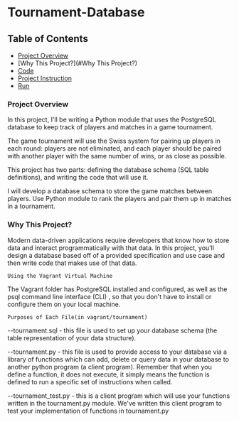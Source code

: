 # Tournament-Database

## Table of Contents
- [Project Overview](#project-overview)
- [Why This Project?](#Why This Project?)
- [Code](#code)
- [Project Instruction](#project-instruction)
- [Run](#run)

### <a name="project-overview"></a>Project Overview
In this project, I'll be writing a Python module that uses the PostgreSQL database to keep track of players and matches in a game tournament.

The game tournament will use the Swiss system for pairing up players in each round: players are not eliminated, and each player should be paired with another player with the same number of wins, or as close as possible.

This project has two parts: defining the database schema (SQL table definitions), and writing the code that will use it.

I will develop a database schema to store the game matches between players. Use Python module to rank the players and pair them up in matches in a tournament.

### <a name="Why-This-Project?"></a>Why This Project?
Modern data-driven applications require developers that know how to store data and interact programmatically with that data. In this project, you’ll design a database based off of a provided specification and use case and then write code that makes use of that data.

    Using the Vagrant Virtual Machine
The Vagrant folder has PostgreSQL installed and configured, as well as the psql command line interface (CLI) , so that you don't have to install or configure them on your local machine.

    Purposes of Each File(in vagrant/tournament)
--tournament.sql - this file is used to set up your database schema (the table
representation of your data structure).

--tournament.py - this file is used to provide access to your database via a library of
functions which can add, delete or query data in your database to another python
program (a client program). Remember that when you define a function, it does not
execute, it simply means the function is defined to run a specific set of instructions when
called.

--tournament_test.py - this is a client program which will use your functions written in
the tournament.py module. We've written this client program to test your implementation
of functions in tournament.py
